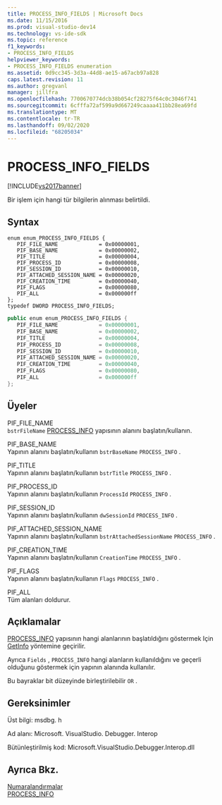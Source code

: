 ```yaml
---
title: PROCESS_INFO_FIELDS | Microsoft Docs
ms.date: 11/15/2016
ms.prod: visual-studio-dev14
ms.technology: vs-ide-sdk
ms.topic: reference
f1_keywords:
- PROCESS_INFO_FIELDS
helpviewer_keywords:
- PROCESS_INFO_FIELDS enumeration
ms.assetid: 0d9cc345-3d3a-44d8-ae15-a67acb97a828
caps.latest.revision: 11
ms.author: gregvanl
manager: jillfra
ms.openlocfilehash: 7700670774dcb38b054cf28275f64c0c3046f741
ms.sourcegitcommit: 6cfffa72af599a9d667249caaaa411bb28ea69fd
ms.translationtype: MT
ms.contentlocale: tr-TR
ms.lasthandoff: 09/02/2020
ms.locfileid: "68205034"
---
```

# <a name="process_info_fields"></a>PROCESS_INFO_FIELDS
[!INCLUDE[vs2017banner](../../../includes/vs2017banner.md)]

Bir işlem için hangi tür bilgilerin alınması belirtildi.  
  
## <a name="syntax"></a>Syntax  
  
```cpp#  
enum enum_PROCESS_INFO_FIELDS {   
   PIF_FILE_NAME             = 0x00000001,  
   PIF_BASE_NAME             = 0x00000002,  
   PIF_TITLE                 = 0x00000004,  
   PIF_PROCESS_ID            = 0x00000008,  
   PIF_SESSION_ID            = 0x00000010,  
   PIF_ATTACHED_SESSION_NAME = 0x00000020,  
   PIF_CREATION_TIME         = 0x00000040,  
   PIF_FLAGS                 = 0x00000080,  
   PIF_ALL                   = 0x000000ff  
};  
typedef DWORD PROCESS_INFO_FIELDS;  
```  
  
```csharp  
public enum enum_PROCESS_INFO_FIELDS {   
   PIF_FILE_NAME             = 0x00000001,  
   PIF_BASE_NAME             = 0x00000002,  
   PIF_TITLE                 = 0x00000004,  
   PIF_PROCESS_ID            = 0x00000008,  
   PIF_SESSION_ID            = 0x00000010,  
   PIF_ATTACHED_SESSION_NAME = 0x00000020,  
   PIF_CREATION_TIME         = 0x00000040,  
   PIF_FLAGS                 = 0x00000080,  
   PIF_ALL                   = 0x000000ff  
};  
```  
  
## <a name="members"></a>Üyeler  
 PIF_FILE_NAME  
 `bstrFileName` [PROCESS_INFO](../../../extensibility/debugger/reference/process-info.md) yapısının alanını başlatın/kullanın.  
  
 PIF_BASE_NAME  
 Yapının alanını başlatın/kullanın `bstrBaseName` `PROCESS_INFO` .  
  
 PIF_TITLE  
 Yapının alanını başlatın/kullanın `bstrTitle` `PROCESS_INFO` .  
  
 PIF_PROCESS_ID  
 Yapının alanını başlatın/kullanın `ProcessId` `PROCESS_INFO` .  
  
 PIF_SESSION_ID  
 Yapının alanını başlatın/kullanın `dwSessionId` `PROCESS_INFO` .  
  
 PIF_ATTACHED_SESSION_NAME  
 Yapının alanını başlatın/kullanın `bstrAttachedSessionName` `PROCESS_INFO` .  
  
 PIF_CREATION_TIME  
 Yapının alanını başlatın/kullanın `CreationTime` `PROCESS_INFO` .  
  
 PIF_FLAGS  
 Yapının alanını başlatın/kullanın `Flags` `PROCESS_INFO` .  
  
 PIF_ALL  
 Tüm alanları doldurur.  
  
## <a name="remarks"></a>Açıklamalar  
 [PROCESS_INFO](../../../extensibility/debugger/reference/process-info.md) yapısının hangi alanlarının başlatıldığını göstermek Için [GetInfo](../../../extensibility/debugger/reference/idebugprocess2-getinfo.md) yöntemine geçirilir.  
  
 Ayrıca `Fields` , `PROCESS_INFO` hangi alanların kullanıldığını ve geçerli olduğunu göstermek için yapının alanında kullanılır.  
  
 Bu bayraklar bit düzeyinde birleştirilebilir `OR` .  
  
## <a name="requirements"></a>Gereksinimler  
 Üst bilgi: msdbg. h  
  
 Ad alanı: Microsoft. VisualStudio. Debugger. Interop  
  
 Bütünleştirilmiş kod: Microsoft.VisualStudio.Debugger.Interop.dll  
  
## <a name="see-also"></a>Ayrıca Bkz.  
 [Numaralandırmalar](../../../extensibility/debugger/reference/enumerations-visual-studio-debugging.md)   
 [PROCESS_INFO](../../../extensibility/debugger/reference/process-info.md)
